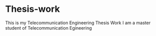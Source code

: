 # Thesis-work
This is my Telecommunication Engineering Thesis Work
I am a master student of Telecommunication Egineering
